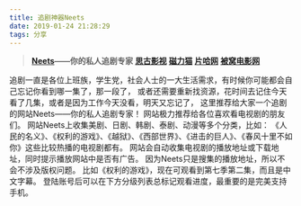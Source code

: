 ```yaml
---
title: 追剧神器Neets
date: 2019-01-24 21:28:29
tags: 分享
---
```

> **[Neets][1]——你的私人追剧专家**
**[思古影视][5]**
**[磁力猫][3]**
**[片哈网][4]**
**[被窝电影网][6]**

追剧一直是各位上班族，学生党，社会人士的一大生活需求，有时候你可能都会自己忘记你看到哪一集了，那一段了，
或者还需要重新找资源，花时间去记住今天看了几集，或者是因为工作今天没看，明天又忘记了，
这里推荐给大家一个追剧的网站Neets——你的私人追剧专家！<!--more-->
网站极力推荐给各位喜欢看电视剧的朋友们。
网站Neets上收集美剧、日剧、韩剧、泰剧、动漫等多个分类，比如：
《人民的名义》、《权利的游戏》、《越狱》、《西部世界》、《进击的巨人》、《春风十里不如你》这些比较热播的电视剧都有。
网站会自动收集电视剧的播放地址或下载地址，同时提示播放网站中是否有广告。
因为Neets只是搜集的播放地址，所以不会不涉及版权问题。
比如《权利的游戏》，现在可观看到第七季第二集，而且是中文字幕。
登陆账号后可以在下方分级列表总标记观看进度，最重要的是完美支持手机。

 [1]: https://neets.cc/
 
 [3]: https://www.cilimao.cc/
 [4]: http://www.pianha.xyz/
 [5]: http://v.sigu.me/
 [6]: http://www.beiwo888.com/

